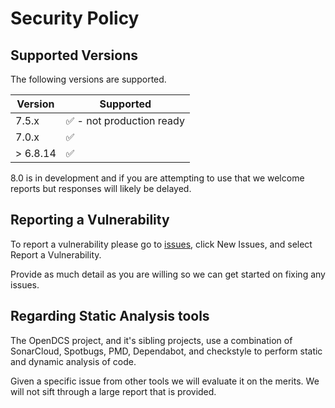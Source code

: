 # Security Policy

## Supported Versions

The following versions are supported.

| Version  | Supported          |
| -------  | ------------------ |
| 7.5.x    | :white_check_mark: - not production ready |
| 7.0.x    | :white_check_mark: |
| > 6.8.14 | :white_check_mark: |

8.0 is in development and if you are attempting to use that we welcome reports but responses will likely be delayed.

## Reporting a Vulnerability

To report a vulnerability please go to [issues](https://github.com/opendcs/opendcs/issues), click New Issues, and select Report a Vulnerability.

Provide as much detail as you are willing so we can get started on fixing any issues.


## Regarding Static Analysis tools

The OpenDCS project, and it's sibling projects, use a combination of SonarCloud, Spotbugs, PMD,
Dependabot, and checkstyle to perform static and dynamic analysis of code.

Given a specific issue from other tools we will evaluate it on the merits. We will not sift through a large report that is provided.

